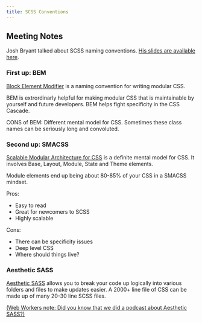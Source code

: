 ```yaml
---
title: SCSS Conventions
---
```


## Meeting Notes

Josh Bryant talked about SCSS naming conventions. [His slides are available here](https://docs.google.com/presentation/d/1qb00Wd_FsfnbM3lEvSTfJ-q0-alBCVT2oW1fFdKCJ_0/edit#slide=id.p).

### First up: BEM

[Block Element Modifier](http://getbem.com/) is a naming convention for writing modular CSS.

BEM is extrordinarly helpful for making modular CSS that is maintainable by yourself and future developers. BEM helps fight specificity in the CSS Cascade.

CONS of BEM: Different mental model for CSS. Sometimes these class names can be seriously long and convoluted.

### Second up: SMACSS

[Scalable Modular Architecture for CSS](https://smacss.com/) is a definite mental model for CSS. It involves Base, Layout, Module, State and Theme elements.

Module elements end up being about 80-85% of your CSS in a SMACSS mindset.

Pros:

* Easy to read
* Great for newcomers to SCSS
* Highly scalable


Cons:

* There can be specificity issues
* Deep level CSS
* Where should things live?


### Aesthetic SASS

[Aesthetic SASS](https://scotch.io/tutorials/aesthetic-sass-1-architecture-and-style-organization) allows you to break your code up logically into various folders and files to make updates easier. A 2000+ line file of CSS can be made up of many 20-30 line SCSS files.

[(Web Workers note: Did you know that we did a podcast about Aesthetic SASS?)](http://localhost:4000/podcast/)
